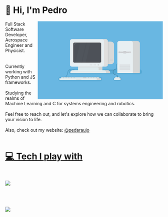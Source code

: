 # 🚀 Hi, I'm Pedro
  
<div align=right height="250">
	<img align="right" width="400px" height="250" alt="GIF" src=program.gif/>
</div>
 
<div height="250" align=left>
	Full Stack Software Developer, Aerospace Engineer and Physicist. 
	<br>
	<br>
	<br>
	Currently working with Python and JS frameworks.
	<br>
	<br>
	Studying the realms of Machine Learning and C for systems engineering and robotics.
	<br>
	<br>
</div>
Feel free to reach out, and let's explore how we can collaborate to bring your vision to life.
<br>
<br>
Also, check out my website:
<a href="https://pedaraujo.com/">@pedaraujo
<br>
<br>
	
# 💻 Tech I play with
<br>
<p align="left">
  <a href="https://skillicons.dev">
    <img src="https://skillicons.dev/icons?i=py,react,c,cpp,flask,javascript,html,css,git,docker,mongodb,azure,postman,selenium,matlab" />
  </a>
</p>
<br>
<br>
<br>
<img align="left"  width="350px" src="https://github-readme-stats.vercel.app/api/top-langs/?username=pedAraujo&layout=compact&theme=vision-friendly-dark" /> 
<br><br>

